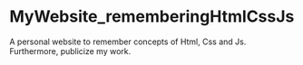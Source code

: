 # MyWebsite_rememberingHtmlCssJs
A personal website to remember concepts of Html, Css and Js. Furthermore, publicize my work.

